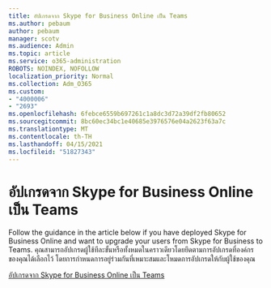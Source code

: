 ```yaml
---
title: อัปเกรดจาก Skype for Business Online เป็น Teams
ms.author: pebaum
author: pebaum
manager: scotv
ms.audience: Admin
ms.topic: article
ms.service: o365-administration
ROBOTS: NOINDEX, NOFOLLOW
localization_priority: Normal
ms.collection: Adm_O365
ms.custom:
- "4000006"
- "2693"
ms.openlocfilehash: 6febce6559b697261c1a8dc3d72a39df2fb80652
ms.sourcegitcommit: 8bc60ec34bc1e40685e3976576e04a2623f63a7c
ms.translationtype: MT
ms.contentlocale: th-TH
ms.lasthandoff: 04/15/2021
ms.locfileid: "51827343"
---
```

# <a name="upgrade-from-skype-for-business-online-to-teams"></a>อัปเกรดจาก Skype for Business Online เป็น Teams  

Follow the guidance in the article below if you have deployed Skype for Business Online and want to upgrade your users from Skype for Business to Teams. คุณสามารถอัปเกรดผู้ใช้ทีละขั้นหรือทั้งหมดในคราวเดียวโดยยึดตามการอัปเกรดที่องค์กรของคุณได้เลือกไว้ โดยการกําหนดการอยู่ร่วมกันที่เหมาะสมและโหมดการอัปเกรดให้กับผู้ใช้ของคุณ

[อัปเกรดจาก Skype for Business Online เป็น Teams](https://docs.microsoft.com/MicrosoftTeams/upgrade-to-teams-execute-skypeforbusinessonline) 